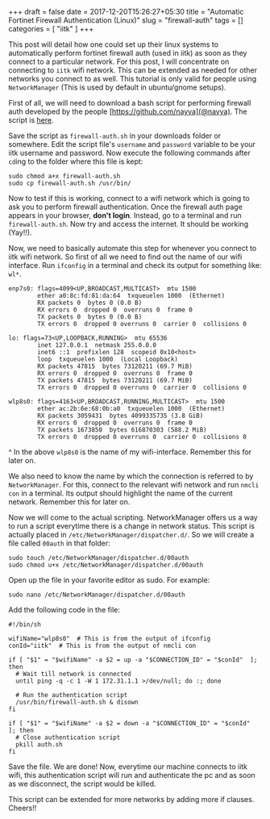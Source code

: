+++
draft = false
date = 2017-12-20T15:26:27+05:30
title = "Automatic Fortinet Firewall Authentication (Linux)"
slug = "firewall-auth"
tags = []
categories = [ "iitk" ]
+++

  This post will detail how one could set up their linux systems
to automatically perform fortinet firewall auth (used in iitk) as soon as they
connect to a particular network. For this post, I will concentrate on connecting
to `iitk` wifi network. This can be extended as needed for other networks
you connect to as well. This tutorial is only valid for people using
`NetworkManager` (This is used by default in ubuntu/gnome setups).

  First of all, we will need to download a bash script for performing firewall
auth developed by the people [https://github.com/nayva](@navya). The script is
[here](https://raw.githubusercontent.com/navya/firewall-auth-sh/master/firewall-auth.sh).

Save the script as `firewall-auth.sh` in your downloads folder or somewhere.
Edit the script file's `username` and `password` variable to be your iitk username
and password. Now execute the following commands after `cd`ing to the folder where
this file is kept:

```shell
sudo chmod a+x firewall-auth.sh
sudo cp firewall-auth.sh /usr/bin/
```

Now to test if this is working, connect to a wifi network which is going to ask
you to perform firewall authentication. Once the firewall auth page appears in
your browser, **don't login**. Instead, go to a terminal and run `firewall-auth.sh`.
Now try and access the internet. It should be working (Yay!!).

Now, we need to basically automate this step for whenever you connect to
iitk wifi network. So first of all we need to find out the name of our wifi interface.
Run `ifconfig` in a terminal and check its output for something like: `wl*`.

```
enp7s0: flags=4099<UP,BROADCAST,MULTICAST>  mtu 1500
        ether a0:8c:fd:81:da:64  txqueuelen 1000  (Ethernet)
        RX packets 0  bytes 0 (0.0 B)
        RX errors 0  dropped 0  overruns 0  frame 0
        TX packets 0  bytes 0 (0.0 B)
        TX errors 0  dropped 0 overruns 0  carrier 0  collisions 0

lo: flags=73<UP,LOOPBACK,RUNNING>  mtu 65536
        inet 127.0.0.1  netmask 255.0.0.0
        inet6 ::1  prefixlen 128  scopeid 0x10<host>
        loop  txqueuelen 1000  (Local Loopback)
        RX packets 47815  bytes 73120211 (69.7 MiB)
        RX errors 0  dropped 0  overruns 0  frame 0
        TX packets 47815  bytes 73120211 (69.7 MiB)
        TX errors 0  dropped 0 overruns 0  carrier 0  collisions 0

wlp8s0: flags=4163<UP,BROADCAST,RUNNING,MULTICAST>  mtu 1500
        ether ac:2b:6e:68:0b:a0  txqueuelen 1000  (Ethernet)
        RX packets 3059431  bytes 4099335735 (3.8 GiB)
        RX errors 0  dropped 0  overruns 0  frame 0
        TX packets 1673850  bytes 616870303 (588.2 MiB)
        TX errors 0  dropped 0 overruns 0  carrier 0  collisions 0
```

^ In the above `wlp8s0` is the name of my wifi-interface. Remember this for later
on.

We also need to know the name by which the connection is referred to by `NetworkManager`.
For this, connect to the relevant wifi network and run `nmcli con` in a terminal. Its
output should highlight the name of the current network. Remember this for later on.

Now we will come to the actual scripting. NetworkManager offers us a way to run a script
everytime there is a change in network status. This script is actually placed in
`/etc/NetworkManager/dispatcher.d/`. So we will create a file called `00auth` in that folder:

```shell
sudo touch /etc/NetworkManager/dispatcher.d/00auth
sudo chmod u+x /etc/NetworkManager/dispatcher.d/00auth
```

Open up the file in your favorite editor as sudo. For example:

```shell
sudo nano /etc/NetworkManager/dispatcher.d/00auth
```

Add the following code in the file:

```shell
#!/bin/sh

wifiName="wlp8s0"  # This is from the output of ifconfig
conId="iitk"  # This is from the output of nmcli con

if [ "$1" = "$wifiName" -a $2 = up -a "$CONNECTION_ID" = "$conId"  ]; then
  # Wait till network is connected
  until ping -q -c 1 -W 1 172.31.1.1 >/dev/null; do :; done
  
  # Run the authentication script
  /usr/bin/firewall-auth.sh & disown
fi

if [ "$1" = "$wifiName" -a $2 = down -a "$CONNECTION_ID" = "$conId"  ]; then
  # Close authentication script
  pkill auth.sh
fi
```

Save the file. We are done! Now, everytime our machine connects to iitk wifi, this
authentication script will run and authenticate the pc and as soon as we disconnect,
the script would be killed.

This script can be extended for more networks by adding more if clauses. Cheers!!
